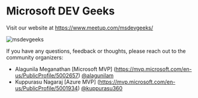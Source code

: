 # Microsoft DEV Geeks

Visit our website at https://www.meetup.com/msdevgeeks/

![msdevgeeks](https://www.techmeet360.com/wp-content/uploads/2017/07/techmeet360-logo.png)

If you have any questions, feedback or thoughts, please reach out to the community organizers:

* Alagunila Meganathan [Microsoft MVP] (https://mvp.microsoft.com/en-us/PublicProfile/5002657) [@alagunilam](https://twitter.com/alagunilam)
* Kuppurasu Nagaraj [Azure MVP] (https://mvp.microsoft.com/en-us/PublicProfile/5001934) [@kuppurasu360](https://twitter.com/kuppurasu360)
